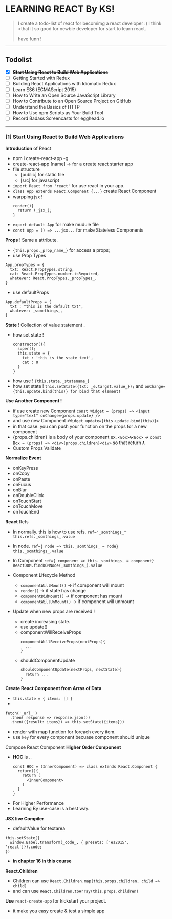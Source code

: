 # LEARNING REACT By KS!
> I create a todo-list of react for becomimg a react developer :) I think >that it so good for newbie developer for start to learn react.
> 
> have funn !

---

## Todolist
  * [X] ~~**Start Using React to Build Web Applications**~~
  * [ ] Getting Started with Redux
  * [ ] Building React Applications with Idiomatic Redux
  * [ ] Learn ES6 (ECMAScript 2015)
  * [ ] How to Write an Open Source JavaScript Library
  * [ ] How to Contribute to an Open Source Project on GitHub
  * [ ] Understand the Basics of HTTP
  * [ ] How to Use npm Scripts as Your Build Tool
  * [ ] Record Badass Screencasts for egghead.io
  
---

### [1] Start Using React to Build Web Applications
**Introduction** of React
  * npm i create-react-app -g
  * create-react-app [name] -> for a create react starter app
  * file structure
    * [public] for static file
    * [src] for javascript
  * `import React from 'react'` for use react in your app.
  * `class App extends React.Component {...}` create React Component
  * warpping jsx !
    ```
    render(){
      return (_jsx_);
    }
    ```
  - `export default App` for make mudule file
  - `const App = () => ...jsx...` for make Stateless Components

**Props** ! Same a attribute.
  - `{this.props._prop_name_}` for access a props;
  - use Prop Types
  ```
  App.propTypes = {
    txt: React.PropTypes.string,
    cat: React.PropTypes.number.isRequired,
    whatever: React.PropTypes._propTypes_,
  }
  ```
  - use defaultProps
  ```
  App.defaultProps = {
    txt : "this is the default txt",
    whatever: _somethings_,
  }
  ```

**State** ! Collection of value statement .
  - how set state !
    ```
    constructor(){
      super();
      this.state = {
        txt : 'this is the state text',
        cat : 0
      }
    }
    ```
  - how use !
    `{this.state._statename_}`
  - how set state !
    `this.setState({txt: _e.target.value_});`
     and 
    `onChange={this.update.bind(this)} for bind that element!`

**Use Another Component !**
  - if use create new Component
    `const Widget = (props) => <input type="text" onChange={props.update} />`
  - and use new Component
    `<Widget update={this.update.bind(this)}>`  
  - in that case. you can push your function on the props for a new component
  - {props.children} is a body of your component
    ex. `<Box>A<Box>` -> `const Box = (props) => <div>{props.children}<div>` so that return `A`
  - Custom Props Validate

**Normalize Event**
  * onKeyPress
  * onCopy
  * onPaste
  * onFucus
  * onBlur
  * onDoubleClick
  * onTouchStart
  * onTouchMove
  * onTouchEnd

**React** Refs
  - In normally. this is how to use refs.
    `ref="_somthings_"`
    `this.refs._somthings_.value` 
  - In node.
    `ref={ node => this._somthings_ = node}`
    `this._somthings_.value`
  - In Component
    `ref={ component => this._somthings_ = component}`
    `ReactDOM.findDOMNode(_somthings_).value`

- Component Lifecycle Method
  - `componentWillMount()` -> if component will mount
  - `render()` -> if state has change
  - `componentDidMount()` -> if component has mount
  - `componentWillUnMount()` -> if component will unmount

- Update when new props are received !
  - create increasing state.
  - use update()
  - componentWillReceiveProps
    ```
    componentWillReceiveProps(nextProps){
      ...
    }
    ```
  - shouldComponentUpdate 
    ```
    shouldComponentUpdate(nextProps, nextState){
      return ...
    }
    ```
  
**Create React Component from Arras of Data**
  - `this.state = { items: [] }`
  - 
  ```
  fetch('_url_')
    .then( response => response.json())
    .then(({result: items}) => this.setState({items}))
  ```
  - render with map function for foreach every item.
  - use `key` for every component becuase component should unique

Compose React Component **Higher Order Component**
  - **HOC** is ..
    ```
    const HOC = (InnerComponent) => class extends React.Component {
      return(){
        return (
          <InnerComponent>
        )
      }
    }
    ```
  - For Higher Performance 
  - Learning By use-case is a best way.

**JSX live Compiler**
  - defaultValue for textarea
  ```
  this.setState({
    window.Babel.transform(_code_, { presets: ['es2015', 'react']}).code;
  })
  ```
  - **in chapter 16 in this course**

**React.Children**
  - Children can use `React.Children.map(this.props.children, child => child)`
  - and can use `React.Children.toArray(this.props.children)`

**Use** `react-create-app` for kickstart your project.
  - it make you easy create & test a simple app

  